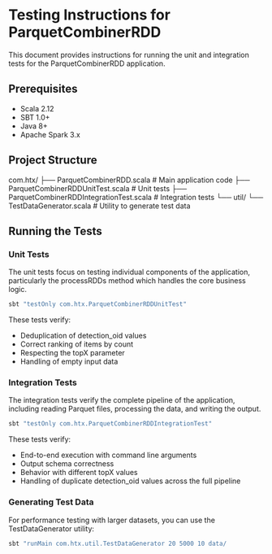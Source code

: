 # Testing Instructions for ParquetCombinerRDD
This document provides instructions for running the unit and integration tests for the ParquetCombinerRDD application.
## Prerequisites
- Scala 2.12
- SBT 1.0+
- Java 8+
- Apache Spark 3.x

## Project Structure
com.htx/
├── ParquetCombinerRDD.scala           # Main application code
├── ParquetCombinerRDDUnitTest.scala   # Unit tests
├── ParquetCombinerRDDIntegrationTest.scala # Integration tests
└── util/
    └── TestDataGenerator.scala        # Utility to generate test data

## Running the Tests
### Unit Tests
The unit tests focus on testing individual components of the application, particularly the processRDDs method which handles the core business logic.
```bash
sbt "testOnly com.htx.ParquetCombinerRDDUnitTest"
```
These tests verify:
- Deduplication of detection_oid values
- Correct ranking of items by count
- Respecting the topX parameter
- Handling of empty input data

### Integration Tests
The integration tests verify the complete pipeline of the application, including reading Parquet files, processing the data, and writing the output.
```bash
sbt "testOnly com.htx.ParquetCombinerRDDIntegrationTest"
```
These tests verify:
- End-to-end execution with command line arguments
- Output schema correctness
- Behavior with different topX values
- Handling of duplicate detection_oid values across the full pipeline

### Generating Test Data
For performance testing with larger datasets, you can use the TestDataGenerator utility:
```bash
sbt "runMain com.htx.util.TestDataGenerator 20 5000 10 data/
```